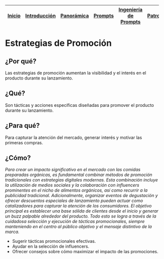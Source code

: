 <div align=right>

|[Inicio](/README.md)|[Introducción](/documentos/intro.md)|[Panorámica](/documentos/panorámica.md)|[Prompts](/prompts/README.md)|[Ingeniería de Prompts](/ingenieriaDePrompts/README.md)|[Patrones](/ingenieriaDePrompts/patrones/README.md)|[Casos de Uso](/casosDeUso/README.md)|
|-|-|-|-|-|-|-

</div>

# Estrategias de Promoción

## ¿Por qué?

Las estrategias de promoción aumentan la visibilidad y el interés en el producto durante su lanzamiento.

## ¿Qué?

Son tácticas y acciones específicas diseñadas para promover el producto durante su lanzamiento.

## ¿Para qué?

Para capturar la atención del mercado, generar interés y motivar las primeras compras.

## ¿Cómo?

*Para crear un impacto significativo en el mercado con las comidas preparadas orgánicas, es fundamental combinar métodos de promoción tradicionales con estrategias digitales modernas. Esta combinación incluye la utilización de medios sociales y la colaboración con influencers prominentes en el nicho de alimentos orgánicos, así como recurrir a la publicidad tradicional. Adicionalmente, organizar eventos de degustación y ofrecer descuentos especiales de lanzamiento pueden actuar como catalizadores para capturar la atención de los consumidores. El objetivo principal es establecer una base sólida de clientes desde el inicio y generar un buzz palpable alrededor del producto. Todo esto se logra a través de la cuidadosa selección y ejecución de tácticas promocionales, siempre manteniendo en el centro al público objetivo y el mensaje distintivo de la marca.*

- Sugerir tácticas promocionales efectivas.
- Ayudar en la selección de influencers.
- Ofrecer consejos sobre cómo maximizar el impacto de las promociones.
